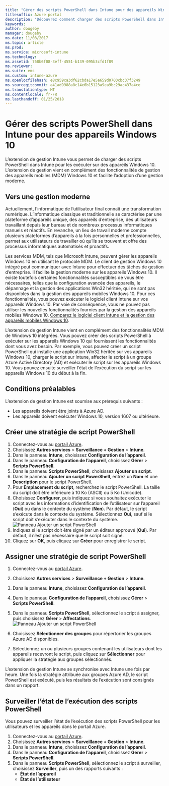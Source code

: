 ```yaml
---
title: "Gérer des scripts PowerShell dans Intune pour des appareils Windows 10"
titlesuffix: Azure portal
description: "Découvrez comment charger des scripts PowerShell dans Intune pour les exécuter sur des appareils Windows 10."
keywords: 
author: dougeby
manager: dougeby
ms.date: 11/08/2017
ms.topic: article
ms.prod: 
ms.service: microsoft-intune
ms.technology: 
ms.assetid: 768b6f08-3eff-4551-b139-095b3cfd1f89
ms.reviewer: 
ms.suite: ems
ms.custom: intune-azure
ms.openlocfilehash: e8c959ca3df62cbda17e5a659d0703cbc37f3249
ms.sourcegitcommit: a41ad9988a8c14e6b15123a9ea9bc29ac437a4ce
ms.translationtype: HT
ms.contentlocale: fr-FR
ms.lasthandoff: 01/25/2018
---
```

# <a name="manage-powershell-scripts-in-intune-for-windows-10-devices"></a>Gérer des scripts PowerShell dans Intune pour des appareils Windows 10
L’extension de gestion Intune vous permet de charger des scripts PowerShell dans Intune pour les exécuter sur des appareils Windows 10. L’extension de gestion vient en complément des fonctionnalités de gestion des appareils mobiles (MDM) Windows 10 et facilite l’adoption d’une gestion moderne.

## <a name="moving-to-modern-management"></a>Vers une gestion moderne
Actuellement, l’informatique de l’utilisateur final connaît une transformation numérique. L’informatique classique et traditionnelle se caractérise par une plateforme d’appareils unique, des appareils d’entreprise, des utilisateurs travaillant depuis leur bureau et de nombreux processus informatiques manuels et réactifs. En revanche, un lieu de travail moderne compte plusieurs plateformes d’appareils à la fois personnelles et professionnelles, permet aux utilisateurs de travailler où qu’ils se trouvent et offre des processus informatiques automatisés et proactifs. 

Les services MDM, tels que Microsoft Intune, peuvent gérer les appareils Windows 10 en utilisant le protocole MDM. Le client de gestion Windows 10 intégré peut communiquer avec Intune pour effectuer des tâches de gestion d’entreprise. Il facilite la gestion moderne sur les appareils Windows 10. Il existe toutefois certaines fonctionnalités susceptibles de vous être nécessaires, telles que la configuration avancée des appareils, le dépannage et la gestion des applications Win32 héritée, qui ne sont pas disponibles dans la gestion des appareils mobiles Windows 10. Pour ces fonctionnalités, vous pouvez exécuter le logiciel client Intune sur vos appareils Windows 10. Par voie de conséquence, vous ne pouvez pas utiliser les nouvelles fonctionnalités fournies par la gestion des appareils mobiles Windows 10. [Comparez le logiciel client Intune et la gestion des appareils mobiles Windows 10](https://docs.microsoft.com/intune-classic/deploy-use/pc-management-comparison).

L’extension de gestion Intune vient en complément des fonctionnalités MDM de Windows 10 intégrées. Vous pouvez créer des scripts PowerShell à exécuter sur les appareils Windows 10 qui fournissent les fonctionnalités dont vous avez besoin. Par exemple, vous pouvez créer un script PowerShell qui installe une application Win32 héritée sur vos appareils Windows 10, charger le script sur Intune, affecter le script à un groupe Azure Active Directory (AD) et exécuter le script sur les appareils Windows 10. Vous pouvez ensuite surveiller l’état de l’exécution du script sur les appareils Windows 10 du début à la fin.

## <a name="prerequisites"></a>Conditions préalables
L’extension de gestion Intune est soumise aux prérequis suivants :
- Les appareils doivent être joints à Azure AD.
- Les appareils doivent exécuter Windows 10, version 1607 ou ultérieure.

## <a name="create-a-powershell-script-policy"></a>Créer une stratégie de script PowerShell 
1. Connectez-vous au [portail Azure](https://portal.azure.com).
2. Choisissez **Autres services** > **Surveillance + Gestion** > **Intune**.
3. Dans le panneau **Intune**, choisissez **Configuration de l’appareil**.
4. Dans le panneau **Configuration de l’appareil**, choisissez **Gérer** > **Scripts PowerShell**.
5. Dans le panneau **Scripts PowerShell**, choisissez **Ajouter un script**.
6. Dans le panneau **Ajouter un script PowerShell**, entrez un **Nom** et une **Description** pour le script PowerShell.
7. Pour **Emplacement du script**, recherchez le script PowerShell. La taille du script doit être inférieure à 10 Ko (ASCII) ou 5 Ko (Unicode).
8. Choisissez **Configurer**, puis indiquez si vous souhaitez exécuter le script avec les informations d’identification de l’utilisateur sur l’appareil (**Oui**) ou dans le contexte du système (**Non**). Par défaut, le script s’exécute dans le contexte du système. Sélectionnez **Oui**, sauf si le script doit s’exécuter dans le contexte du système. 
  ![Panneau Ajouter un script PowerShell](./media/mgmt-extension-add-script.png)
9. Indiquez si le script doit être signé par un éditeur approuvé (**Oui**). Par défaut, il n’est pas nécessaire que le script soit signé. 
10. Cliquez sur **OK**, puis cliquez sur **Créer** pour enregistrer le script.

## <a name="assign-a-powershell-script-policy"></a>Assigner une stratégie de script PowerShell
1. Connectez-vous au [portail Azure](https://portal.azure.com).
2. Choisissez **Autres services** > **Surveillance + Gestion** > **Intune**.
3. Dans le panneau **Intune**, choisissez **Configuration de l’appareil**.
4. Dans le panneau **Configuration de l’appareil**, choisissez **Gérer** > **Scripts PowerShell**.
5. Dans le panneau **Scripts PowerShell**, sélectionnez le script à assigner, puis choisissez **Gérer** > **Affectations**.
  ![Panneau Ajouter un script PowerShell](./media/mgmt-extension-assignments.png)
 
6. Choisissez **Sélectionner des groupes** pour répertorier les groupes Azure AD disponibles. 
7. Sélectionnez un ou plusieurs groupes contenant les utilisateurs dont les appareils recevront le script, puis cliquez sur **Sélectionner** pour appliquer la stratégie aux groupes sélectionnés.

L’extension de gestion Intune se synchronise avec Intune une fois par heure. Une fois la stratégie attribuée aux groupes Azure AD, le script PowerShell est exécuté, puis les résultats de l’exécution sont consignés dans un rapport. 
 
## <a name="monitor-run-status-for-powershell-scripts"></a>Surveiller l’état de l’exécution des scripts PowerShell
Vous pouvez surveiller l’état de l’exécution des scripts PowerShell pour les utilisateurs et les appareils dans le portail Azure.
1. Connectez-vous au [portail Azure](https://portal.azure.com).
2. Choisissez **Autres services** > **Surveillance + Gestion** > **Intune**.
3. Dans le panneau **Intune**, choisissez **Configuration de l’appareil**.
4. Dans le panneau **Configuration de l’appareil**, choisissez **Gérer** > **Scripts PowerShell**.
5. Dans le panneau **Scripts PowerShell**, sélectionnez le script à surveiller, choisissez **Surveiller**, puis un des rapports suivants :
   - **État de l’appareil**
   - **État de l’utilisateur**
